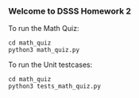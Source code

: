 ### Welcome to DSSS Homework 2

To run the Math Quiz: 
```angular2html
cd math_quiz
python3 math_quiz.py
```

To run the Unit testcases:
```angular2html
cd math_quiz
python3 tests_math_quiz.py
```

